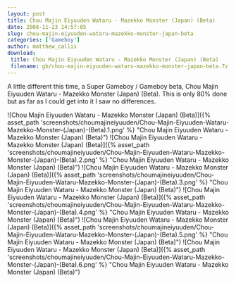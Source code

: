 ```yaml
---
layout: post
title: Chou Majin Eiyuuden Wataru - Mazekko Monster (Japan) (Beta)
date: 2008-11-23 14:57:05
slug: chou-majin-eiyuuden-wataru-mazekko-monster-japan-beta
categories: ['Gameboy']
author: matthew_callis
download:
 title: Chou Majin Eiyuuden Wataru - Mazekko Monster (Japan) (Beta)
 filename: gb/chou-majin-eiyuuden-wataru-mazekko-monster-japan-beta.7z
---
```


A little different this time, a Super Gameboy / Gameboy beta, Chou Majin Eiyuuden Wataru - Mazekko Monster (Japan) (Beta). This is only 80% done but as far as I could get into it I saw no differences.

![Chou Majin Eiyuuden Wataru - Mazekko Monster (Japan) (Beta)]({% asset_path 'screenshots/choumajineiyuuden/Chou-Majin-Eiyuuden-Wataru-Mazekko-Monster-(Japan)-(Beta).1.png' %} "Chou Majin Eiyuuden Wataru - Mazekko Monster (Japan) (Beta)")
![Chou Majin Eiyuuden Wataru - Mazekko Monster (Japan) (Beta)]({% asset_path 'screenshots/choumajineiyuuden/Chou-Majin-Eiyuuden-Wataru-Mazekko-Monster-(Japan)-(Beta).2.png' %} "Chou Majin Eiyuuden Wataru - Mazekko Monster (Japan) (Beta)")
![Chou Majin Eiyuuden Wataru - Mazekko Monster (Japan) (Beta)]({% asset_path 'screenshots/choumajineiyuuden/Chou-Majin-Eiyuuden-Wataru-Mazekko-Monster-(Japan)-(Beta).3.png' %} "Chou Majin Eiyuuden Wataru - Mazekko Monster (Japan) (Beta)")
![Chou Majin Eiyuuden Wataru - Mazekko Monster (Japan) (Beta)]({% asset_path 'screenshots/choumajineiyuuden/Chou-Majin-Eiyuuden-Wataru-Mazekko-Monster-(Japan)-(Beta).4.png' %} "Chou Majin Eiyuuden Wataru - Mazekko Monster (Japan) (Beta)")
![Chou Majin Eiyuuden Wataru - Mazekko Monster (Japan) (Beta)]({% asset_path 'screenshots/choumajineiyuuden/Chou-Majin-Eiyuuden-Wataru-Mazekko-Monster-(Japan)-(Beta).5.png' %} "Chou Majin Eiyuuden Wataru - Mazekko Monster (Japan) (Beta)")
![Chou Majin Eiyuuden Wataru - Mazekko Monster (Japan) (Beta)]({% asset_path 'screenshots/choumajineiyuuden/Chou-Majin-Eiyuuden-Wataru-Mazekko-Monster-(Japan)-(Beta).6.png' %} "Chou Majin Eiyuuden Wataru - Mazekko Monster (Japan) (Beta)")
